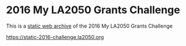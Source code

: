 # 2016 My LA2050 Grants Challenge

This is a [static web archive](https://en.wikipedia.org/wiki/Static_web_page) of the 2016 My LA2050 Grants Challenge

https://static-2016-challenge.la2050.org
